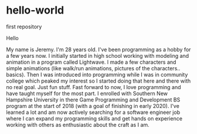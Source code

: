 # hello-world
first repository

Hello

My name is Jeremy. I'm 28 years old. I've been programming as a hobby for a few years now. I initially started in high school working with modeling and animation in a program called Lightwave. I made a few characters and simple animations (like walk/run animations, pictures of the characters.. basics). Then I was introduced into programming while I was in community college which peaked my interest so I started doing that here and there with no real goal. Just fun stuff. Fast forward to now, I love programming and have taught myself for the most part. I enrolled with Southern New Hampshire University in there Game Programming and Development BS program at the start of 2018 (with a goal of finishing in early 2020). I've learned a lot and am now actively searching for a software engineer job where I can expand my programming skills and get hands on experience working with others as enthusiastic about the craft as I am.
